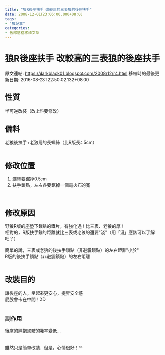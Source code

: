 ```yaml
---
title: "狼R後座扶手 改較高的三表狼的後座扶手"
date: 2008-12-01T23:06:00.000+08:00
tags: 
- "狼記事"
categories:
- 舊部落格移植文章
---
```


# 狼R後座扶手 改較高的三表狼的後座扶手

原文連結: https://darkblack01.blogspot.com/2008/12/r4.html
移植時的最後更新日期: 2016-08-23T22:50:02.132+08:00

<h2><span style="font-size: x-large;">性質</span></h2>半可逆改裝（改上料要修改）<br /><h2><span style="font-size: x-large;">備料</span></h2>老狼後扶手+老狼用的長螺絲（比R版長4.5cm）<br /><br /><h2><span style="font-size: x-large;">修改位置</span></h2><ol><li>螺絲要鋸掉0.5cm</li><li>扶手鎖點，左右各要鋸掉一個電火布的寬</li></ol><br /><h2><span style="font-size: x-large;">修改原因</span></h2>野狼R版的座墊下鎖點的鐵片，有強化過！比三表、老狼的厚！<br />相對的，R版扶手鎖的距離就比三表或老狼的還要"淺"（用「淺」應該可以了解吧？）<br /><br />簡單的說，三表或老狼的後扶手鎖點（非避震鎖點）的左右距離"小於"<br />R版的後扶手鎖點（非避震鎖點）的左右距離<br /><br /><h2><span style="font-size: x-large;">改裝目的</span></h2>讓後座的人，坐起來更安心，提昇安全感<br />屁股會卡在中間！XD<br /><br /><h3><span style="font-size: large;">副作用</span></h3>後座的妹抱駕駛的機率變低...<br /><br /><br />雖然只是簡單改裝，但是，心情很好！^^

